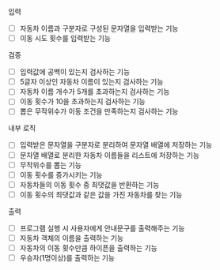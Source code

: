 입력
- [ ] 자동차 이름과 구분자로 구성된 문자열을 입력받는 기능
- [ ] 이동 시도 횟수를 입력받는 기능

검증
- [ ] 입력값에 공백이 있는지 검사하는 기능
- [ ] 5글자 이상인 자동차 이름이 있는지 검사하는 기능
- [ ] 자동차 이름 개수가 5개를 초과하는지 검사하는 기능
- [ ] 이동 횟수가 10을 초과하는지 검사하는 기능
- [ ] 뽑은 무작위수가 이동 조건을 만족하는지 검사하는 기능

내부 로직
- [ ] 입력받은 문자열을 구분자로 분리하여 문자열 배열에 저장하는 기능
- [ ] 문자열 배열로 분리한 자동차 이름들을 리스트에 저장하는 기능
- [ ] 무작위수를 뽑는 기능
- [ ] 이동 횟수를 증가시키는 기능
- [ ] 자동차들의 이동 횟수 중 최댓값을 반환하는 기능
- [ ] 이동 횟수의 최댓값과 같은 값을 가진 자동차를 찾는 기능

출력
- [ ] 프로그램 실행 시 사용자에게 안내문구를 출력해주는 기능
- [ ] 자동차 객체의 이름을 출력하는 기능
- [ ] 자동차의 이동 횟수만큼 하이픈을 출력하는 기능
- [ ] 우승자(1명이상)를 출력하는 기능